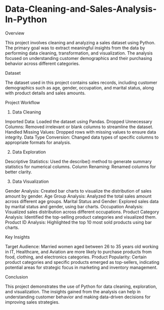 # Data-Cleaning-and-Sales-Analysis-In-Python
Overview

This project involves cleaning and analyzing a sales dataset using Python. The primary goal was to extract meaningful insights from the data by performing data cleaning, transformation, and visualization. The analysis focused on understanding customer demographics and their purchasing behavior across different categories.

Dataset

The dataset used in this project contains sales records, including customer demographics such as age, gender, occupation, and marital status, along with product details and sales amounts.

Project Workflow

1. Data Cleaning

Imported Data: Loaded the dataset using Pandas.
Dropped Unnecessary Columns: Removed irrelevant or blank columns to streamline the dataset.
Handled Missing Values: Dropped rows with missing values to ensure data integrity.
Data Type Conversion: Changed data types of specific columns to appropriate formats for analysis.

2. Data Exploration
   
Descriptive Statistics: Used the describe() method to generate summary statistics for numerical columns.
Column Renaming: Renamed columns for better clarity.

3. Data Visualization
   
Gender Analysis: Created bar charts to visualize the distribution of sales amount by gender.
Age Group Analysis: Analyzed the total sales amount across different age groups.
Marital Status and Gender: Explored sales data by marital status and gender, using bar charts.
Occupation Analysis: Visualized sales distribution across different occupations.
Product Category Analysis: Identified the top-selling product categories and visualized them.
Product ID Analysis: Highlighted the top 10 most sold products using bar charts.

Key Insights

Target Audience: Married women aged between 26 to 35 years old working in IT, Healthcare, and Aviation are more likely to purchase products from food, clothing, and electronics categories.
Product Popularity: Certain product categories and specific products emerged as top-sellers, indicating potential areas for strategic focus in marketing and inventory management.

Conclusion

This project demonstrates the use of Python for data cleaning, exploration, and visualization. The insights gained from the analysis can help in understanding customer behavior and making data-driven decisions for improving sales strategies.
